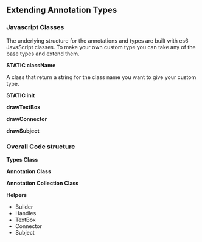 ## Extending Annotation Types

### Javascript Classes

The underlying structure for the annotations and types are built with es6 JavaScript classes. To make your own custom type you can take any of the base types and extend them. 

**STATIC className**

A class that return a string for the class name you want to give your custom type.

**STATIC init**

**drawTextBox**

**drawConnector**

**drawSubject**

### Overall Code structure

**Types Class**

**Annotation Class**

**Annotation Collection Class**

**Helpers**

- Builder
- Handles
- TextBox
- Connector
- Subject